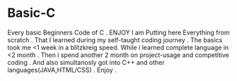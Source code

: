 # Basic-C
Every basic Beginners Code of C .
ENJOY
I am Putting here Everything from scratch .
That I learned during my self-taught coding journey .
The basics took me <1 week in a blitzkreig speed.
While i learned complete language in <2 month . 
Then i spend another 2 month on project-usage and competitive coding .
And also simultanosly got into C++ and other languages(JAVA,HTML/CSS) .
Enjoy .
